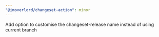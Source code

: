 ```yaml
---
"@imoverlord/changeset-action": minor
---
```


Add option to customise the changeset-release name instead of using current branch
